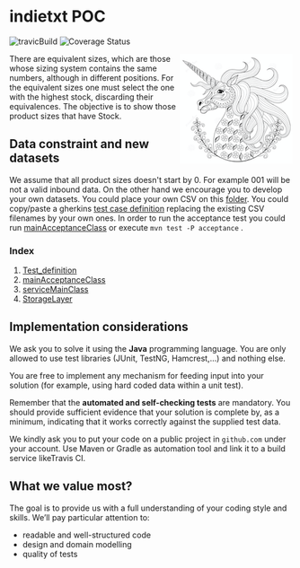 # indietxt POC

![travicBuild](https://travis-ci.org/pjgg/indietxt.svg?branch=master "build status")
![Coverage Status](https://coveralls.io/repos/github/pjgg/indietxt/badge.svg?branch=master "https://coveralls.io/github/pjgg/indietxt?branch=master")

<img align="right" src="https://github.com/pjgg/indietxt/blob/master/logo.png">

  There are equivalent sizes, which are those whose sizing system contains the same numbers, although in different positions. For the equivalent sizes one must select the one with the highest stock, discarding their equivalences. The objective is to show those product sizes that have Stock.

## Data constraint and new datasets

We assume that all product sizes doesn't start by 0. For example 001 will be not a valid inbound data.
On the other hand we encourage you to develop your own datasets. You could place your own CSV on this [folder](https://github.com/pjgg/indietxt/blob/master/src/acceptance-test/resources). You could copy/paste a gherkins [test case definition](https://github.com/pjgg/indietxt/blob/master/src/acceptance-test/resources/features/ExerciseAcceptance.feature "Test definition") replacing the existing CSV filenames by your own ones. In order to run the acceptance test you could run [mainAcceptanceClass](https://github.com/pjgg/indietxt/blob/master/src/acceptance-test/java/RunCukesTest.java "Main acceptance test class") or execute `mvn test -P acceptance`
.

### Index 

1. [Test_definition](https://github.com/pjgg/indietxt/blob/master/src/acceptance-test/resources/features/ExerciseAcceptance.feature "Test definition")
2. [mainAcceptanceClass](https://github.com/pjgg/indietxt/blob/master/src/acceptance-test/java/RunCukesTest.java "Main acceptance test class")
3. [serviceMainClass](https://github.com/pjgg/indietxt/blob/master/src/main/java/org/indietxt/service/impl/StockManagerReferenceImpl.java "Service main class")
4. [StorageLayer](https://github.com/pjgg/indietxt/blob/master/src/main/java/org/indietxt/storage/AbstractDAO.java "Storage main class")

## Implementation considerations

We ask you to solve it using the **Java** programming language. You are only allowed to use test libraries (JUnit, TestNG, Hamcrest,...) and nothing else.

You are free to implement any mechanism for feeding input into your solution (for example, using hard coded data within a unit test).

Remember that the **automated and self-checking tests** are mandatory. You should provide sufficient evidence that your solution is complete by, as a minimum, indicating that it works correctly against the supplied test data.

We kindly ask you to put your code on a public project in `github.com` under your account. Use Maven or Gradle as automation tool and link it to a build service likeTravis CI.  

## What we value most?

The goal is to provide us with a full understanding of your coding style and skills. We’ll pay particular attention to:

* readable and well-structured code
* design and domain modelling
* quality of tests

